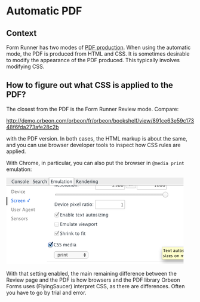 # Automatic PDF

<!-- toc -->

## Context

Form Runner has two modes of [PDF production](../../form-builder/pdf-production.md). When using the automatic mode, the PDF is produced from HTML and CSS. It is sometimes desirable to modify the appearance of the PDF produced. This typically involves modifying CSS.

## How to figure out what CSS is applied to the PDF?

The closest from the PDF is the Form Runner Review mode. Compare:

  http://demo.orbeon.com/orbeon/fr/orbeon/bookshelf/view/891ce63e59c17348f6fda273afe28c2b

with the PDF version. In both cases, the HTML markup is about the same, and you can use browser developer tools to inspect how CSS rules are applied.

With Chrome, in particular, you can also put the browser in `@media print` emulation:

![Chrome emulation settings](../images/chrome-media-emulation.png)

With that setting enabled, the main remaining difference between the Review page and the PDF is how browsers and the PDF library Orbeon Forms uses (FlyingSaucer) interpret CSS, as there are differences. Often you have to go by trial and error.
